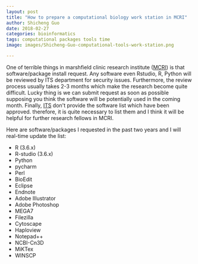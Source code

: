 ```yaml
---
layout: post
title: "How to prepare a computational biology work station in MCRI"
author: Shicheng Guo
date: 2018-02-27
categories: bioinformatics
tags: computational packages tools time
image: images/Shicheng-Guo-computational-tools-work-station.png	

---
```


One of terrible things in marshfield clinic research institute ([MCRI](https://www.marshfieldresearch.org)) is that software/package install request. Any software even Rstudio, R, Python will be reviewed by ITS department for security issues. Furthermore, the review process usually takes 2-3 months which make the research become quite difficult. Lucky thing is we can submit request as soon as possible supposing you think the software will be potentially used in the coming month. Finally, [ITS]() don't provide the software list which have been approved. therefore, it is quite necessary to list them and I think it will be helpful for further research fellows in MCRI. 

Here are software/packages I requested in the past two years and I will real-time update the list: 

* R (3.6.x)
* R-studio (3.6.x)
* Python
* pycharm
* Perl
* BioEdit
* Eclipse
* Endnote
* Adobe Illustrator
* Adobe Photoshop
* MEGA7
* Filezilla
* Cytoscape
* Haploview
* Notepad++
* NCBI-Cn3D
* MiKTex
* WINSCP



